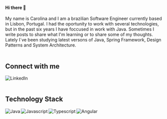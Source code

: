 #### Hi there 👋
My name is Carolina and I am a brazilian Software Engineer currently based in Lisbon, Portugal. I had the oportunity to work with several technologies, but in the past six years I have foccused in work with Java. Sometimes I write posts to share what I'm learning or to share some of my thoughts. Lately I´ve been studying latest versons of Java, Spring Framework, Design Patterns and System Architecture. 
<br />
<br />

## Connect with me
[<img align="left" alt="LinkedIn" src="https://img.shields.io/badge/linkedin-%230077B5.svg?&style=for-the-badge&logo=linkedin&logoColor=white" />](https://www.linkedin.com/in/carolina-de-oliveira-cunha/)
<br />
<br />

## Technology Stack
<img align="left" alt="Java" src="https://img.shields.io/badge/java-%23ED8B00.svg?&style=for-the-badge&logo=java&logoColor=white" />
<img align="left" alt="Javascript" src="https://img.shields.io/badge/javascript-%23F7DF1E.svg?&style=for-the-badge&logo=javascript&logoColor=black" />
<img align="left" alt="Typescript" src="https://img.shields.io/badge/typescript%20-%23007ACC.svg?&style=for-the-badge&logo=typescript&logoColor=white" />
<img align="left" alt="Angular" src="https://img.shields.io/badge/angular%20-%23DD0031.svg?&style=for-the-badge&logo=angular&logoColor=white" />

